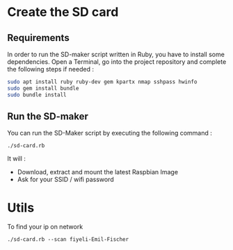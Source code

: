 # Create the SD card
## Requirements 
In order to run the SD-maker script written in Ruby, you have to install some dependencies.
Open a Terminal, go into the project repository and complete the following steps if needed :
```bash
sudo apt install ruby ruby-dev gem kpartx nmap sshpass hwinfo  
sudo gem install bundle
sudo bundle install
```
## Run the SD-maker
You can run the SD-Maker script by executing the following command :
```console
./sd-card.rb
```
It will :
- Download, extract and mount the latest Raspbian Image
- Ask for your SSID / wifi password 


# Utils
To find your ip on network
```console
./sd-card.rb --scan fiyeli-Emil-Fischer
```
